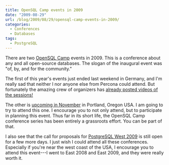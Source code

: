 ```yaml
---
title: OpenSQL Camp events in 2009
date: "2009-08-29"
url: /blog/2009/08/29/opensql-camp-events-in-2009/
categories:
  - Conferences
  - Databases
tags:
  - PostgreSQL
---
```

There are two [OpenSQL Camp](http://opensqlcamp.org/) events in 2009. This is a conference about any and all open-source databases. The slogan of the inaugural event was "of, by, and for the community."

The first of this year's events just ended last weekend in Germany, and I'm really sad that neither I nor anyone else from Percona could attend. But fortunately the amazing crew of organizers has [already posted videos of the sessions!](http://www.youtube.com/view_play_list?p=A90FB7E15DA17DCF)

The other is [upcoming in November](http://opensqlcamp.org/Events/Portland2009/) in Portland, Oregon USA. I am going to try to attend this one. I encourage you to not only attend, but to participate in planning this event. Thus far in its short life, the OpenSQL Camp conference series has been entirely a grassroots effort. You can be part of that.

I also see that the call for proposals for [PostgreSQL West 2009](http://www.postgresqlconference.org/2009/west) is still open for a few more days. I just wish I could attend all these conferences. Especially if you're near the west coast of the USA, I encourage you to attend this event---I went to East 2008 and East 2009, and they were really worth it.


